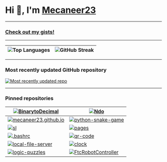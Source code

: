 # Hi 👋, I'm [Mecaneer23](https://mecaneer23.net)

---

### [Check out my gists!](https://gist.github.com/mecaneer23/)

---

| ![Top Languages](https://github-readme-stats.vercel.app/api/top-langs?username=mecaneer23&hide_progress=true&langs_count=8&theme=transparent&exclude_repo=github-readme-streak-stats) | ![GitHub Streak](https://github-readme-streak-stats-mecaneer23s-projects.vercel.app?user=mecaneer23&theme=dark&card_width=300&ring=4493F8&currStreakLabel=268811&background=00000000&currStreakNum=268811&fire=AAEBE0&hide_total_contributions=true&hide_longest_streak=true) |
| - | - |

---

<div title="Link updated at Fri Jun 20 2025 22:22:24 GMT+0000 (Coordinated Universal Time)">

### Most recently updated GitHub repository

[![Most recently updated repo](https://github-readme-stats.vercel.app/api/pin/?theme=transparent&username=mecaneer23&repo=Ndo)](https://github.com/mecaneer23/Ndo)

</div>

---

### Pinned repositories

| [![BinarytoDecimal](https://github-readme-stats.vercel.app/api/pin/?theme=transparent&username=mecaneer23&repo=BinarytoDecimal)](https://github.com/mecaneer23/BinarytoDecimal) | [![Ndo](https://github-readme-stats.vercel.app/api/pin/?theme=transparent&username=mecaneer23&repo=Ndo)](https://github.com/mecaneer23/Ndo) |
| - | - |
| [![mecaneer23.github.io](https://github-readme-stats.vercel.app/api/pin/?theme=transparent&username=mecaneer23&repo=mecaneer23.github.io)](https://github.com/mecaneer23/mecaneer23.github.io) | [![python-snake-game](https://github-readme-stats.vercel.app/api/pin/?theme=transparent&username=mecaneer23&repo=python-snake-game)](https://github.com/mecaneer23/python-snake-game) |
| [![sl](https://github-readme-stats.vercel.app/api/pin/?theme=transparent&username=mecaneer23&repo=sl)](https://github.com/mecaneer23/sl) | [![pages](https://github-readme-stats.vercel.app/api/pin/?theme=transparent&username=mecaneer23&repo=pages)](https://github.com/mecaneer23/pages) |
| [![.bashrc](https://github-readme-stats.vercel.app/api/pin/?theme=transparent&username=mecaneer23&repo=.bashrc)](https://github.com/mecaneer23/.bashrc) | [![qr-code](https://github-readme-stats.vercel.app/api/pin/?theme=transparent&username=mecaneer23&repo=qr-code)](https://github.com/mecaneer23/qr-code) |
| [![local-file-server](https://github-readme-stats.vercel.app/api/pin/?theme=transparent&username=mecaneer23&repo=local-file-server)](https://github.com/mecaneer23/local-file-server) | [![clock](https://github-readme-stats.vercel.app/api/pin/?theme=transparent&username=mecaneer23&repo=clock)](https://github.com/mecaneer23/clock) |
| [![logic-puzzles](https://github-readme-stats.vercel.app/api/pin/?theme=transparent&username=mecaneer23&repo=logic-puzzles)](https://github.com/mecaneer23/logic-puzzles) | [![FtcRobotController](https://github-readme-stats.vercel.app/api/pin/?theme=transparent&username=mecaneer23&repo=FtcRobotController)](https://github.com/mecaneer23/FtcRobotController) |
